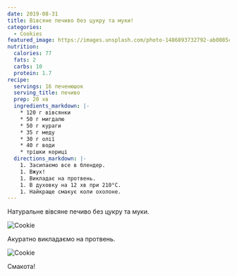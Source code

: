 ```yaml
---
date: 2019-08-31
title: Вівсяне печиво без цукру та муки!
categories:
  - Cookies
featured_image: https://images.unsplash.com/photo-1486893732792-ab0085cb2d43?w=1560&h=940&fit=crop
nutrition:
  calories: 77
  fats: 2
  carbs: 10
  protein: 1.7
recipe:
  servings: 16 печенюшок
  serving_title: печиво
  prep: 20 хв
  ingredients_markdown: |-
    * 120 г вівсянки
    * 50 г мигдалю
    * 50 г кураги
    * 35 г меду
    * 30 г олії
    * 40 г води
    * трішки кориці
  directions_markdown: |-
    1. Засипаємо все в блендер.
    1. Вжух!
    1. Викладає на протвень.
    1. В духовку на 12 хв при 210°C.
    1. Найкраще смакує коли охолоне.
---
```

Натуральне вівсяне печиво без цукру та муки.

![Cookie](https://source.unsplash.com/euGck1ifvp0)

Акуратно викладаємо на протвень.

![Cookie](https://source.unsplash.com/YnrSLOAjOEA)

Смакота!